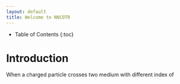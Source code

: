 ```yaml
---
layout: default
title: Welcome to NNCOTR
---
```


* Table of Contents
{:toc}

# Introduction
When a charged particle crosses two medium with different index of 
